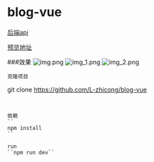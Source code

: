 # blog-vue

>

[后端api](https://github.com/L-zhicong/BlogApi)
>
[预览地址](http://lzcong.cn)

###效果
![img.png](https://raw.github.com/L-zhicong/blog-vue/main/img.png?raw=true)
![img_1.png](https://raw.github.com/L-zhicong/blog-vue/main/img_1.png?raw=true)
![img_2.png](https://raw.github.com/L-zhicong/blog-vue/main/img_2.png?raw=true)
```
克隆项目
```
git clone https://github.com/L-zhicong/blog-vue
```


依赖
``
npm install
``

run
``npm run dev``

